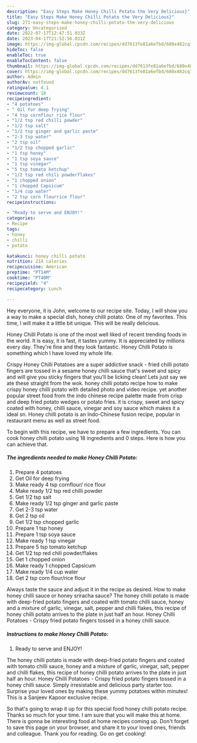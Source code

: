 ```yaml
---
description: "Easy Steps Make Honey Chilli Potato the Very Delicious}"
title: "Easy Steps Make Honey Chilli Potato the Very Delicious}"
slug: 271-easy-steps-make-honey-chilli-potato-the-very-delicious
category: Uncategorized
date: 2022-07-17T12:47:51.033Z
date: 2023-04-17T21:52:56.031Z
image: https://img-global.cpcdn.com/recipes/dd7613fe81a6efbd/680x482cq70/honey-chilli-potato-recipe-main-photo.jpg
hideToc: false
enableToc: true
enableTocContent: false
thumbnail: https://img-global.cpcdn.com/recipes/dd7613fe81a6efbd/680x482cq70/honey-chilli-potato-recipe-main-photo.jpg
cover: https://img-global.cpcdn.com/recipes/dd7613fe81a6efbd/680x482cq70/honey-chilli-potato-recipe-main-photo.jpg
author: Admin
authorAv: notfound
ratingvalue: 4.1
reviewcount: 18
recipeingredient:
- "4 potatoes"
- " Oil for deep frying"
- "4 tsp cornflour rice flour"
- "1/2 tsp red chilli powder"
- "1/2 tsp salt"
- "1/2 tsp ginger and garlic paste"
- "2-3 tsp water"
- "2 tsp oil"
- "1/2 tsp chopped garlic"
- "1 tsp honey"
- "1 tsp soya sauce"
- "1 tsp vinegar"
- "5 tsp tomato ketchup"
- "1/2 tsp red chili powderflakes"
- "1 chopped onion"
- "1 chopped Capsicum"
- "1/4 cup water"
- "2 tsp corn flourrice flour"
recipeinstructions:

- "Ready to serve and ENJOY!"
categories:
- Recipe
tags:
- honey
- chilli
- potato

katakunci: honey chilli potato 
nutrition: 214 calories
recipecuisine: American
preptime: "PT14M"
cooktime: "PT40M"
recipeyield: "4"
recipecategory: Lunch

---
```



Hey everyone, it is John, welcome to our recipe site. Today, I will show you a way to make a special dish, honey chilli potato. One of my favorites. This time, I will make it a little bit unique. This will be really delicious.

Honey Chilli Potato is one of the most well liked of recent trending foods in the world. It is easy, it is fast, it tastes yummy. It is appreciated by millions every day. They're fine and they look fantastic. Honey Chilli Potato is something which I have loved my whole life.

Crispy Honey Chilli Potatoes are a super addictive snack - fried chilli potato fingers are tossed in a sesame honey chilli sauce that&#39;s sweet and spicy and will give you sticky fingers that you&#39;ll be licking clean! Lets just say we ate these straight from the wok. honey chilli potato recipe how to make crispy honey chilli potato with detailed photo and video recipe. yet another popular street food from the indo chinese recipe palette made from crisp and deep fried potato wedges or potato fries. it is crispy, sweet and spicy coated with honey, chilli sauce, vinegar and soy sauce which makes it a ideal sn. Honey chilli potato is an Indo-Chinese fusion recipe, popular in restaurant menu as well as street food.


To begin with this recipe, we have to prepare a few ingredients. You can cook honey chilli potato using 18 ingredients and 0 steps. Here is how you can achieve that.

<!--inarticleads1-->

##### The ingredients needed to make Honey Chilli Potato:

1. Prepare 4 potatoes
1. Get  Oil for deep frying
1. Make ready 4 tsp cornflour/ rice flour
1. Make ready 1/2 tsp red chilli powder
1. Get 1/2 tsp salt
1. Make ready 1/2 tsp ginger and garlic paste
1. Get 2-3 tsp water
1. Get 2 tsp oil
1. Get 1/2 tsp chopped garlic
1. Prepare 1 tsp honey
1. Prepare 1 tsp soya sauce
1. Make ready 1 tsp vinegar
1. Prepare 5 tsp tomato ketchup
1. Get 1/2 tsp red chili powder/flakes
1. Get 1 chopped onion
1. Make ready 1 chopped Capsicum
1. Make ready 1/4 cup water
1. Get 2 tsp corn flour/rice flour


Always taste the sauce and adjust it in the recipe as desired. How to make honey chilli sauce or honey sriracha sauce? The honey chilli potato is made with deep-fried potato fingers and coated with tomato chilli sauce, honey and a mixture of garlic, vinegar, salt, pepper and chilli flakes, this recipe of honey chilli potato arrives to the plate in just half an hour. Honey Chilli Potatoes - Crispy fried potato fingers tossed in a honey chilli sauce. 

<!--inarticleads2-->

##### Instructions to make Honey Chilli Potato:


1. Ready to serve and ENJOY!

The honey chilli potato is made with deep-fried potato fingers and coated with tomato chilli sauce, honey and a mixture of garlic, vinegar, salt, pepper and chilli flakes, this recipe of honey chilli potato arrives to the plate in just half an hour. Honey Chilli Potatoes - Crispy fried potato fingers tossed in a honey chilli sauce. Simply irresistable and delicious party starter too. Surprise your loved ones by making these yummy potatoes within minutes! This is a Sanjeev Kapoor exclusive recipe. 

So that's going to wrap it up for this special food honey chilli potato recipe. Thanks so much for your time. I am sure that you will make this at home. There is gonna be interesting food at home recipes coming up. Don't forget to save this page on your browser, and share it to your loved ones, friends and colleague. Thank you for reading. Go on get cooking!
